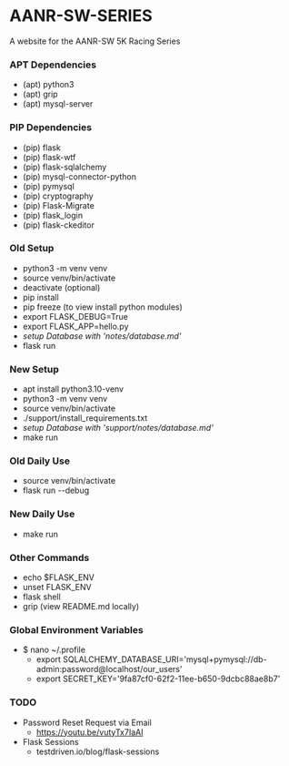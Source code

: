 # AANR-SW-SERIES
A website for the AANR-SW 5K Racing Series

### APT Dependencies
- (apt) python3 
- (apt) grip
- (apt) mysql-server

### PIP Dependencies
- (pip) flask
- (pip) flask-wtf
- (pip) flask-sqlalchemy
- (pip) mysql-connector-python
- (pip) pymysql
- (pip) cryptography
- (pip) Flask-Migrate
- (pip) flask_login
- (pip) flask-ckeditor

### Old Setup
- python3 -m venv venv
- source venv/bin/activate
- deactivate (optional)
- pip install <dependencies>
- pip freeze (to view install python modules)
- export FLASK_DEBUG=True
- export FLASK_APP=hello.py
- *setup Database with 'notes/database.md'*
- flask run

### New Setup
- apt install python3.10-venv
- python3 -m venv venv
- source venv/bin/activate
- ./support/install_requirements.txt
- *setup Database with 'support/notes/database.md'*
- make run

### Old Daily Use
- source venv/bin/activate
- flask run --debug

### New Daily Use
- make run

### Other Commands
- echo $FLASK_ENV
- unset FLASK_ENV
- flask shell
- grip (view README.md locally)

### Global Environment Variables
- $ nano ~/.profile
    - export SQLALCHEMY_DATABASE_URI='mysql+pymysql://db-admin:password@localhost/our_users'
    - export SECRET_KEY='9fa87cf0-62f2-11ee-b650-9dcbc88ae8b7'

### TODO
- Password Reset Request via Email
    - https://youtu.be/vutyTx7IaAI
- Flask Sessions
    - testdriven.io/blog/flask-sessions